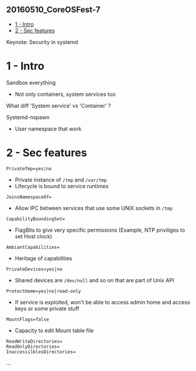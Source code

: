20160510_CoreOSFest-7
---------------------

<!-- MarkdownTOC -->

- [1 - Intro](#1---intro)
- [2 - Sec features](#2---sec-features)

<!-- /MarkdownTOC -->



Keynote: Security in systemd



# 1 - Intro

Sandbox everything
* Not only containers, system services too


What diff 'System service' vs 'Container' ?


Systemd-nspawn
* User namespace that work



# 2 - Sec features

`PrivateTmp=yes|no`
* Private instance of `/tmp` and `/var/tmp`
* Lifecycle is bound to service runtimes

`JoinsNamespaceOf=`
* Allow IPC between services that use some UNIX sockets in `/tmp`

`CapabilityBoundingSet=`
* FlagBits to give very specific permissions (Example, NTP priviliges to set Host clock)

`AmbiantCapabilities=`
* Heritage of capabilities

`PrivateDevices=yes|no`
* Shared devices are `/dev/null` and so on that are part of Unix API

`ProtectHome=yes|no|read-only`
* If service is exploited, won't be able to access admin home and access keys or some private stuff

`MountFlags=false`
* Capacity to edit Mount table file

```
ReadWriteDirectories=
ReadOnlyDirectories=
InaccessilblesDirectories=
```

...








